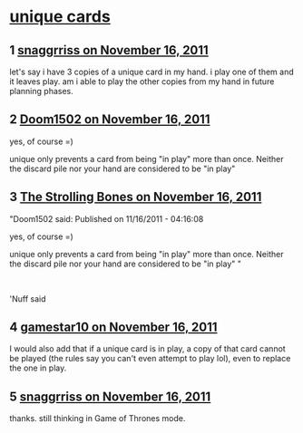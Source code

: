 # [unique cards](https://community.fantasyflightgames.com/topic/56343-unique-cards/)

## 1 [snaggrriss on November 16, 2011](https://community.fantasyflightgames.com/topic/56343-unique-cards/?do=findComment&comment=556489)

let's say i have 3 copies of a unique card in my hand. i play one of them and it leaves play. am i able to play the other copies from my hand in future planning phases.

## 2 [Doom1502 on November 16, 2011](https://community.fantasyflightgames.com/topic/56343-unique-cards/?do=findComment&comment=556492)

yes, of course =)

unique only prevents a card from being "in play" more than once. Neither the discard pile nor your hand are considered to be "in play"

## 3 [The Strolling Bones on November 16, 2011](https://community.fantasyflightgames.com/topic/56343-unique-cards/?do=findComment&comment=556703)

"Doom1502 said: Published on 11/16/2011 - 04:16:08

yes, of course =)

unique only prevents a card from being "in play" more than once. Neither the discard pile nor your hand are considered to be "in play" "

 

'Nuff said

## 4 [gamestar10 on November 16, 2011](https://community.fantasyflightgames.com/topic/56343-unique-cards/?do=findComment&comment=556708)

I would also add that if a unique card is in play, a copy of that card cannot be played (the rules say you can't even attempt to play lol), even to replace the one in play.

## 5 [snaggrriss on November 16, 2011](https://community.fantasyflightgames.com/topic/56343-unique-cards/?do=findComment&comment=556780)

thanks. still thinking in Game of Thrones mode.

